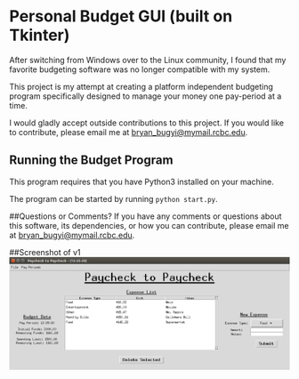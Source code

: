 # Personal Budget GUI (built on Tkinter)

After switching from Windows over to the Linux community, I found that my favorite budgeting software was no longer compatible with my system.

This project is my attempt at creating a platform independent budgeting program specifically designed to manage your money one pay-period at a time.

I would gladly accept outside contributions to this project. If you would like to contribute, please email me at bryan_bugyi@mymail.rcbc.edu.

## Running the Budget Program
This program requires that you have Python3 installed on your machine.

The program can be started by running `python start.py`.

##Questions or Comments?
If you have any comments or questions about this software, its dependencies, or how you can contribute, please email me at bryan_bugyi@mymail.rcbc.edu.

##Screenshot of v1
![Something went wrong... Image cannot be found.](img/v1_screenshot.png)

